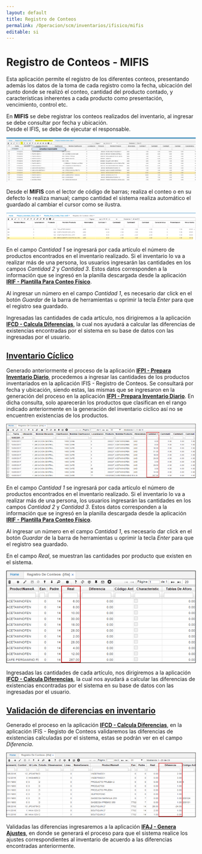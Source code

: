 ```yaml
---
layout: default
title: Registro de Conteos
permalink: /Operacion/scm/inventarios/ifisico/mifis
editable: si
---
```


# Registro de Conteos - MIFIS

Esta aplicación permite el registro de los diferentes conteos, presentando además los datos de la toma de cada registro como la fecha, ubicación del punto donde se realizó el conteo, cantidad del producto contado, y características inherentes a cada producto como presentación, vencimiento, control etc.   

En **MIFIS** se debe registrar los conteos realizados del inventario, al ingresar se debe consultar por fecha y ubicación.  
Desde el IFIS, se debe de ejecutar el responsable.   


![](MIFIS1.png)  

Desde el **MIFIS** con el lector de código de barras; realiza el conteo o en su defecto lo realiza manual; campo cantidad el sistema realiza automático el guardado al cambiar el cursor como se ilustra.  



![](ifis2.png)

En el campo _Cantidad 1_ se ingresará por cada artículo el número de productos encontrados en el inventario realizado. Si el inventario lo va a realizar más de una persona, los usuarios ingresarán las cantidades en los campos _Cantidad 2_ y _Cantidad 3_. Estos datos corresponden a la información que se ingresó en la planilla descargada desde la aplicación [**IRIF - Plantilla Para Conteo Físico**](http://docs.oasiscom.com/Operacion/scm/inventarios/ifisico/irif).  

Al ingresar un número en el campo _Cantidad 1_, es necesario dar click en el botón _Guardar_ de la barra de herramientas u oprimir la tecla _Enter_ para que el registro sea guardado.  

Ingresadas las cantidades de cada artículo, nos dirigiremos a la aplicación [**IFCD - Calcula Diferencias**](http://docs.oasiscom.com/Operacion/scm/inventarios/ifisico/ifcd), la cual nos ayudará a calcular las diferencias de existencias encontradas por el sistema en su base de datos con las ingresadas por el usuario.  


## [Inventario Cíclico](http://docs.oasiscom.com/Operacion/scm/inventarios/ifisico/ifis#inventario-cíclico)

Generado anteriormente el proceso de la aplicación [**IFPI - Prepara Inventario Diario**](http://docs.oasiscom.com/Operacion/scm/inventarios/ifisico/ifpi#inventario-cíclico), procedemos a ingresar las cantidades de los productos inventariados en la aplicación IFIS - Registro de Conteos. Se consultará por fecha y ubicación, siendo estas, las mismas que se ingresaron en la generación del proceso en la aplicación  [**IFPI - Prepara Inventario Diario**](http://docs.oasiscom.com/Operacion/scm/inventarios/ifisico/ifpi#inventario-cíclico).  En dicha consulta, solo aparecerán los productos que clasifican en el rango indicado anteriormente en la generación del inventario cíclico así no se encuentren existencias de los productos.  

![](ifis4.png)

En el campo _Cantidad 1_ se ingresará por cada artículo el número de productos encontrados en el inventario realizado. Si el inventario lo va a realizar más de una persona, los usuarios ingresarán las cantidades en los campos _Cantidad 2_ y _Cantidad 3_. Estos datos corresponden a la información que se ingresó en la planilla descargada desde la aplicación [**IRIF - Plantilla Para Conteo Físico**](http://docs.oasiscom.com/Operacion/scm/inventarios/ifisico/irif).

Al ingresar un número en el campo _Cantidad 1_, es necesario dar click en el botón _Guardar_ de la barra de herramientas u oprimir la tecla _Enter_ para que el registro sea guardado.  

En el campo _Real_, se muestran las cantidades por producto que existen en el sistema.  

![](ifis5.png)

Ingresadas las cantidades de cada artículo, nos dirigiremos a la aplicación [**IFCD - Calcula Diferencias**](http://docs.oasiscom.com/Operacion/scm/inventarios/ifisico/ifcd), la cual nos ayudará a calcular las diferencias de existencias encontradas por el sistema en su base de datos con las ingresadas por el usuario.  


## [Validación de diferencias en inventario](http://docs.oasiscom.com/Operacion/scm/inventarios/ifisico/ifis#validación-de-diferencias-en-inventario)

Generado el proceso en la aplicación  [**IFCD - Calcula Diferencias**](http://docs.oasiscom.com/Operacion/scm/inventarios/ifisico/ifcd), en la aplicación IFIS - Registo de Conteos validaremos las diferencias de existencias calculadas por el sistema, estas se podrán ver en el campo _Diferencia_.  

![](ifis3.png)

Validadas las diferencias ingresaremos a la aplicación [**IFAJ - Genera Ajustes**](http://docs.oasiscom.com/Operacion/scm/inventarios/ifisico/ifaj), en donde se generará el proceso para que el sistema realice los ajustes correspondientes al inventario de acuerdo a las diferencias encontradas anteriormente.  

